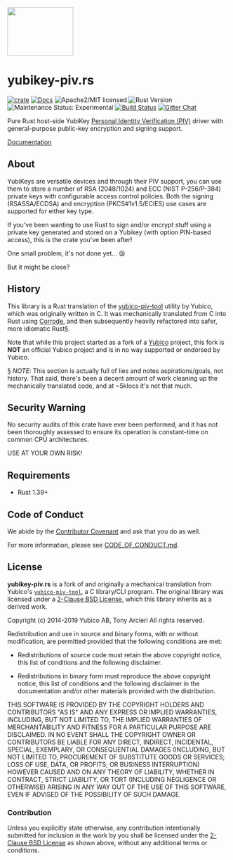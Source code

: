 <img src="https://raw.githubusercontent.com/tendermint/yubihsm-rs/develop/img/logo.png" width="150" height="110">

# yubikey-piv.rs

[![crate][crate-image]][crate-link]
[![Docs][docs-image]][docs-link]
![Apache2/MIT licensed][license-image]
![Rust Version][rustc-image]
![Maintenance Status: Experimental][maintenance-image]
[![Build Status][build-image]][build-link]
[![Gitter Chat][gitter-image]][gitter-link]

Pure Rust host-side YubiKey [Personal Identity Verification (PIV)][1] driver
with general-purpose public-key encryption and signing support.

[Documentation][docs-link]

## About

YubiKeys are versatile devices and through their PIV support, you can use them
to store a number of RSA (2048/1024) and ECC (NIST P-256/P-384) private keys
with configurable access control policies. Both the signing (RSASSA/ECDSA) and
encryption (PKCS#1v1.5/ECIES) use cases are supported for either key type.

If you've been wanting to use Rust to sign and/or encrypt stuff using a
private key generated and stored on a Yubikey (with option PIN-based access),
this is the crate you've been after!

One small problem, it's not done yet... 😫

But it might be close?

## History

This library is a Rust translation of the [yubico-piv-tool][2] utility by
Yubico, which was originally written in C. It was mechanically translated
from C into Rust using [Corrode][3], and then subsequently heavily
refactored into safer, more idiomatic Rust§.

Note that while this project started as a fork of a [Yubico][4] project,
this fork is **NOT** an official Yubico project and is in no way supported or
endorsed by Yubico.

§ *NOTE*: This section is actually full of lies and notes aspirations/goals,
  not history. That said, there's been a decent amount of work cleaning up the
  mechanically translated code, and at ~5klocs it's not that much.

## Security Warning

No security audits of this crate have ever been performed, and it has not been
thoroughly assessed to ensure its operation is constant-time on common CPU
architectures.

USE AT YOUR OWN RISK!

## Requirements

- Rust 1.39+

## Code of Conduct

We abide by the [Contributor Covenant][5] and ask that you do as well.

For more information, please see [CODE_OF_CONDUCT.md][6].

## License

**yubikey-piv.rs** is a fork of and originally a mechanical translation from
Yubico's [`yubico-piv-tool`][2], a C library/CLI program. The original library
was licensed under a [2-Clause BSD License][5], which this library inherits
as a derived work.

Copyright (c) 2014-2019 Yubico AB, Tony Arcieri
All rights reserved.

Redistribution and use in source and binary forms, with or without
modification, are permitted provided that the following conditions are
met:

* Redistributions of source code must retain the above copyright
  notice, this list of conditions and the following disclaimer.

* Redistributions in binary form must reproduce the above
  copyright notice, this list of conditions and the following
  disclaimer in the documentation and/or other materials provided
  with the distribution.

THIS SOFTWARE IS PROVIDED BY THE COPYRIGHT HOLDERS AND CONTRIBUTORS
"AS IS" AND ANY EXPRESS OR IMPLIED WARRANTIES, INCLUDING, BUT NOT
LIMITED TO, THE IMPLIED WARRANTIES OF MERCHANTABILITY AND FITNESS FOR
A PARTICULAR PURPOSE ARE DISCLAIMED. IN NO EVENT SHALL THE COPYRIGHT
OWNER OR CONTRIBUTORS BE LIABLE FOR ANY DIRECT, INDIRECT, INCIDENTAL,
SPECIAL, EXEMPLARY, OR CONSEQUENTIAL DAMAGES (INCLUDING, BUT NOT
LIMITED TO, PROCUREMENT OF SUBSTITUTE GOODS OR SERVICES; LOSS OF USE,
DATA, OR PROFITS; OR BUSINESS INTERRUPTION) HOWEVER CAUSED AND ON ANY
THEORY OF LIABILITY, WHETHER IN CONTRACT, STRICT LIABILITY, OR TORT
(INCLUDING NEGLIGENCE OR OTHERWISE) ARISING IN ANY WAY OUT OF THE USE
OF THIS SOFTWARE, EVEN IF ADVISED OF THE POSSIBILITY OF SUCH DAMAGE.

### Contribution

Unless you explicitly state otherwise, any contribution intentionally
submitted for inclusion in the work by you shall be licensed under the
[2-Clause BSD License][5] as shown above, without any additional terms
or conditions.

[//]: # (badges)

[crate-image]: https://img.shields.io/crates/v/yubikey-piv.svg
[crate-link]: https://crates.io/crates/yubikey-piv
[docs-image]: https://docs.rs/yubikey-piv/badge.svg
[docs-link]: https://docs.rs/yubikey-piv/
[license-image]: https://img.shields.io/badge/license-BSD-blue.svg
[rustc-image]: https://img.shields.io/badge/rustc-1.39+-blue.svg
[maintenance-image]: https://img.shields.io/badge/maintenance-experimental-blue.svg
[build-image]: https://github.com/tarcieri/yubikey-piv.rs/workflows/Rust/badge.svg
[build-link]: https://github.com/tarcieri/yubikey-piv.rs/actions
[gitter-image]: https://badges.gitter.im/tarcieri/yubihsm-piv.rs.svg
[gitter-link]: https://gitter.im/tarcieri/community

[//]: # (general links)

[1]: https://piv.idmanagement.gov/
[2]: https://github.com/Yubico/yubico-piv-tool/
[3]: https://github.com/jameysharp/corrode
[4]: https://www.yubico.com/
[5]: https://contributor-covenant.org/
[6]: https://github.com/tarcieri/yubikey-piv.rs/blob/develop/CODE_OF_CONDUCT.md
[7]: https://opensource.org/licenses/BSD-2-Clause
